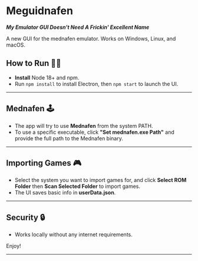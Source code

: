 # Meguidnafen
**_My Emulator GUI Doesn't Need A Frickin' Excellent Name_**

A new GUI for the mednafen emulator. Works on Windows, Linux, and macOS.

## How to Run 🏃‍♂️

* **Install** Node 18+ and npm.
* Run `npm install` to install Electron, then `npm start` to launch the UI.

***

## Mednafen 🕹️

* The app will try to use **Mednafen** from the system PATH.
* To use a specific executable, click **"Set mednafen.exe Path"** and provide the full path to the Mednafen binary.

***

## Importing Games 🎮

* Select the system you want to import games for, and click **Select ROM Folder** then **Scan Selected Folder** to import games.
* The UI saves basic info in **userData.json**.

***

## Security 🔒

* Works locally without any internet requirements.

Enjoy!

***